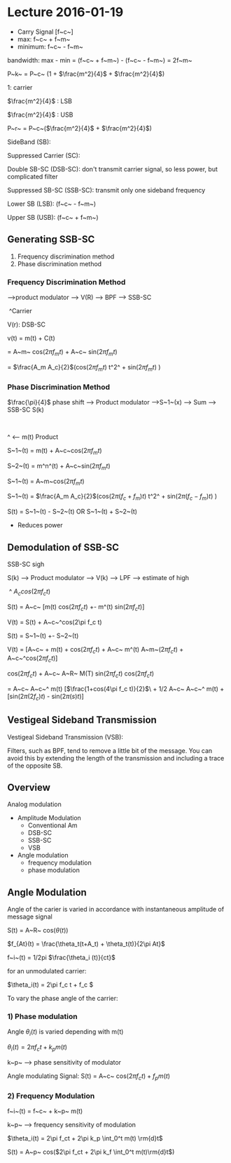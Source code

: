 # Lecture 2016-01-19

* Carry Signal [f~c~]
* max: f~c~ + f~m~
* minimum: f~c~ - f~m~

bandwidth: max - min = (f~c~ + f~m~) - (f~c~ - f~m~) = 2f~m~



P~k~ = P~c~ (1 + $\frac{m^2}{4}$ + $\frac{m^2}{4}$)

1: carrier

$\frac{m^2}{4}$ : LSB

$\frac{m^2}{4}$ : USB

P~r~ = P~c~($\frac{m^2}{4}$ + $\frac{m^2}{4}$)

SideBand (SB):

Suppressed Carrier (SC):

Double SB-SC (DSB-SC): don't transmit carrier signal, so less power, but complicated filter

Suppressed SB-SC (SSB-SC): transmit only one sideband frequency 

Lower SB (LSB): (f~c~ - f~m~)

Upper SB (USB): (f~c~ + f~m~)

## Generating SSB-SC

1. Frequency discrimination method
2. Phase discrimination method

### Frequency Discrimination Method

—>product modulator —> V(R) —> BPF —> SSB-SC

​		^Carrier 

V(r): DSB-SC

v(t) = m(t) + C(t)

 = A~m~ cos($2\pi f_mt$) + A~c~ sin($2\pi f_mt$) 

 = $\frac{A_m A_c}{2}$(cos($2\pi f_mt$)  t^2^ + sin($2\pi f_mt$) )

### Phase Discrimination Method

$\frac{\pi}{4}$ phase shift —> Product modulator —>S~1~(x) —> Sum —> SSB-SC S(k)

​					

^ <— m(t) Product 

S~1~(t) = m(t) + A~c~cos($2\pi f_mt$)

S~2~(t) = m^n^(t) + A~c~sin($2\pi f_mt$)

S~1~(t) = A~m~cos($2\pi f_mt$)

S~1~(t) = $\frac{A_m A_c}{2}$(cos($2\pi (f_c + f_m)t$)  t^2^ + sin($2\pi (f_c - f_m)t$) )

S(t) = S~1~(t) - S~2~(t) OR S~1~(t) + S~2~(t)

* Reduces power

## Demodulation of SSB-SC

SSB-SC sigh

S(k) —> Product modulator —> V(k) —> LPF —> estimate of high 

​		^ $A_c cos(2\pi f_c t)$

S(t) = A~c~ [m(t) cos$(2\pi f_c t)$ +- m^(t) sin$(2\pi f_c t)$]

V(t) = S(t) + A~c~^cos(2\pi f_c t)

S(t) = S~1~(t) +- S~2~(t)

V(t) = [A~c~ + m(t) + cos$(2\pi f_c t)$ + A~c~ m^(t) A~m~$(2\pi f_c t)$ + A~c~^cos$(2\pi f_c t)$]

cos$(2\pi f_c t)$ + A~c~ A~R~ M(T) sin$(2\pi f_c t)$ cos$(2\pi f_c t)$

= A~c~ A~c~^ m(t) [$\frac{1+cos(4\pi f_c t)}{2}$\ + 1/2 A~c~ A~c~^ m(t) + [sin($2\pi (2f_c)t$) - sin($2\pi(s)t$)]

## Vestigeal Sideband Transmission

Vestigeal Sideband Transmission (VSB):

Filters, such as BPF, tend to remove a little bit of the message. You can avoid this by extending the length of the transmission and including a trace of the opposite SB.

## Overview

Analog modulation

* Amplitude Modulation
  * Conventional Am
  * DSB-SC
  * SSB-SC
  * VSB
* Angle modulation
  * frequency modulation
  * phase modulation

## Angle Modulation

Angle of the carier is varied in accordance with instantaneous amplitude of message signal

S(t) = A~R~ cos($\theta (t)$)

$f_{At}(t) = \frac{\theta_t(t+A_t) + \theta_t(t)}{2\pi At}$

f~i~(t) = 1/2pi $\frac{\theta_i (t)}{ct}$

for an unmodulated carrier:

$\theta_i(t) = 2\pi f_c t + f_c $

To vary the phase angle of the carrier:

### 1) Phase modulation

Angle $\theta_i(t)$ is varied depending with m(t)

$\theta_i (t) = 2\pi f_c t + k_p m(t)$

k~p~ —> phase sensitivity of modulator

Angle modulating Signal: S(t) = A~c~ cos$(2\pi f_c t) + f_p m(t)$ 



### 2) Frequency Modulation

f~i~(t) = f~c~ + k~p~ m(t)

k~p~ —> frequency sensitivity of modulation

$\theta_i(t) = 2\pi f_ct + 2\pi k_p \int_0^t m(t) \rm{d}t$

S(t) = A~p~ cos($2\pi f_ct + 2\pi k_f \int_0^t m(t)\rm{d}t$)

